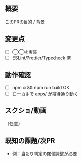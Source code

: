 ## 概要

このPRの目的 / 背景

## 変更点

- [ ] ◯◯を実装
- [ ] ESLint/Prettier/Typecheck 済

## 動作確認

- [ ] npm ci && npm run build OK
- [ ] ローカルで apps/<game> が期待通り動く

## スクショ/動画

（任意）

## 既知の課題/次PR

- 例：当たり判定の閾値調整が必要

